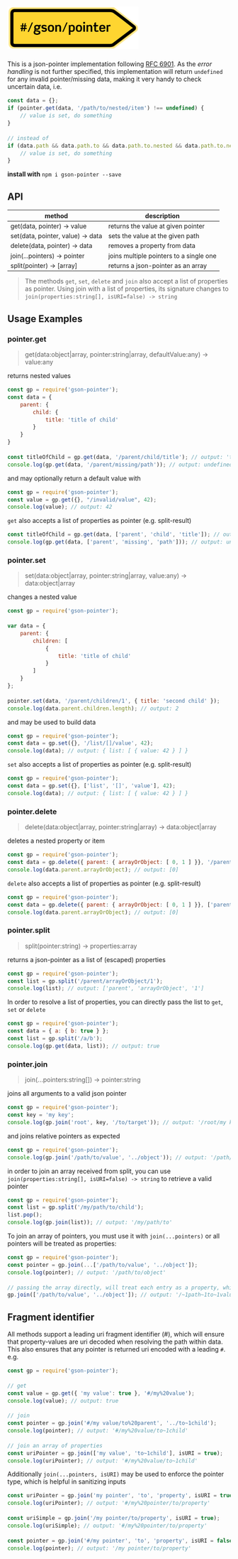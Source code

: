 <h1 align="left"><img src="./docs/gson-pointer.png" width="296" alt="gson-pointer"></h1>

This is a json-pointer implementation following [RFC 6901](https://tools.ietf.org/html/rfc6901).
As the _error handling_ is not further specified, this implementation will return `undefined` for any invalid
pointer/missing data, making it very handy to check uncertain data, i.e.

```js
const data = {};
if (pointer.get(data, '/path/to/nested/item') !== undefined) {
    // value is set, do something
}

// instead of
if (data.path && data.path.to && data.path.to.nested && data.path.to.nested.item) {
    // value is set, do something
}
```

**install with** `npm i gson-pointer --save`


## API

| method                                | description
| ------------------------------------- | -------------------------------------------------------------
| get(data, pointer) -> value           | returns the value at given pointer
| set(data, pointer, value) -> data     | sets the value at the given path
| delete(data, pointer) -> data         | removes a property from data
| join(...pointers) -> pointer          | joins multiple pointers to a single one
| split(pointer) -> [array]             | returns a json-pointer as an array


> The methods `get`, `set`, `delete` and `join` also accept a list of properties as pointer. Using join with a list
> of properties, its signature changes to `join(properties:string[], isURI=false) -> string`


## Usage Examples

### pointer.get

> get(data:object|array, pointer:string|array, defaultValue:any) -> value:any

returns nested values

```js
const gp = require('gson-pointer');
const data = {
    parent: {
        child: {
            title: 'title of child'
        }
    }
}

const titleOfChild = gp.get(data, '/parent/child/title'); // output: 'title of child'
console.log(gp.get(data, '/parent/missing/path')); // output: undefined
```

and may optionally return a default value with

```js
const gp = require('gson-pointer');
const value = gp.get({}, "/invalid/value", 42);
console.log(value); // output: 42
```

`get` also accepts a list of properties as pointer (e.g. split-result)

```js
const titleOfChild = gp.get(data, ['parent', 'child', 'title']); // output: 'title of child'
console.log(gp.get(data, ['parent', 'missing', 'path'])); // output: undefined
```

### pointer.set

> set(data:object|array, pointer:string|array, value:any) -> data:object|array

changes a nested value

```js
const gp = require('gson-pointer');

var data = {
    parent: {
        children: [
            {
                title: 'title of child'
            }
        ]
    }
};

pointer.set(data, '/parent/children/1', { title: 'second child' });
console.log(data.parent.children.length); // output: 2
```

and may be used to build data

```js
const gp = require('gson-pointer');
const data = gp.set({}, '/list/[]/value', 42);
console.log(data); // output: { list: [ { value: 42 } ] }
```

`set` also accepts a list of properties as pointer (e.g. split-result)

```js
const gp = require('gson-pointer');
const data = gp.set({}, ['list', '[]', 'value'], 42);
console.log(data); // output: { list: [ { value: 42 } ] }
```


### pointer.delete

> delete(data:object|array, pointer:string|array) -> data:object|array

deletes a nested property or item

```js
const gp = require('gson-pointer');
const data = gp.delete({ parent: { arrayOrObject: [ 0, 1 ] }}, '/parent/arrayOrObject/1');
console.log(data.parent.arrayOrObject); // output: [0]
```

`delete` also accepts a list of properties as pointer (e.g. split-result)

```js
const gp = require('gson-pointer');
const data = gp.delete({ parent: { arrayOrObject: [ 0, 1 ] }}, ['parent', 'arrayOrObject', '1']);
console.log(data.parent.arrayOrObject); // output: [0]
```


### pointer.split

> split(pointer:string) -> properties:array

returns a json-pointer as a list of (escaped) properties

```js
const gp = require('gson-pointer');
const list = gp.split('/parent/arrayOrObject/1');
console.log(list); // output: ['parent', 'arrayOrObject', '1']
```

In order to resolve a list of properties, you can directly pass the list to `get`, `set` or `delete`

```js
const gp = require('gson-pointer');
const data = { a: { b: true } };
const list = gp.split('/a/b');
console.log(gp.get(data, list)); // output: true
```


### pointer.join

> join(...pointers:string[]) -> pointer:string

joins all arguments to a valid json pointer

```js
const gp = require('gson-pointer');
const key = 'my key';
console.log(gp.join('root', key, '/to/target')); // output: '/root/my key/to/target'
```

and joins relative pointers as expected

```js
const gp = require('gson-pointer');
console.log(gp.join('/path/to/value', '../object')); // output: '/path/to/object'
```

in order to join an array received from split, you can use `join(properties:string[], isURI=false) -> string` to
retrieve a valid pointer

```js
const gp = require('gson-pointer');
const list = gp.split('/my/path/to/child');
list.pop();
console.log(gp.join(list)); // output: '/my/path/to'
```

To join an array of pointers, you must use it with `join(...pointers)` or all pointers will be treated as properties:

```js
const gp = require('gson-pointer');
const pointer = gp.join(...['/path/to/value', '../object']);
console.log(pointer); // output: '/path/to/object'

// passing the array directly, will treat each entry as a property, which will be escaped and resolves to:
gp.join(['/path/to/value', '../object']); // output: '/~1path~1to~1value/..~1object'
```


## Fragment identifier

All methods support a leading uri fragment identifier (#), which will ensure that property-values are uri decoded
when resolving the path within data. This also ensures that any pointer is returned uri encoded with a leading `#`. e.g.

```js
const gp = require('gson-pointer');

// get
const value = gp.get({ 'my value': true }, '#/my%20value');
console.log(value); // output: true

// join
const pointer = gp.join('#/my value/to%20parent', '../to~1child');
console.log(pointer); // output: '#/my%20value/to~1child'

// join an array of properties
const uriPointer = gp.join(['my value', 'to~1child'], isURI = true);
console.log(uriPointer); // output: '#/my%20value/to~1child'
```

Additionally `join(...pointers, isURI)` may be used to enforce the pointer type, which is helpful in sanitizing inputs

```js
const uriPointer = gp.join('my pointer', 'to', 'property', isURI = true);
console.log(uriPointer); // output: '#/my%20pointer/to/property'

const uriSimple = gp.join('/my pointer/to/property', isURI = true);
console.log(uriSimple); // output: '#/my%20pointer/to/property'

const pointer = gp.join('#/my pointer', 'to', 'property', isURI = false);
console.log(pointer); // output: '/my pointer/to/property'
```

